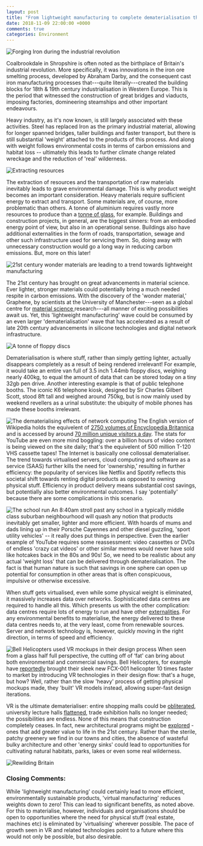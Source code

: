 ```yaml
---
layout: post
title: "From lightweight manufacturing to complete dematerialisation through VR"
date: 2018-11-09 22:00:00 +0000
comments: true
categories: Environment
---
```

![Forging Iron during the industrial revolution](http://industrialrevolution.org.uk/wp-content/uploads/2014/07/iron-steel-industrial-revolution.jpg)

Coalbrookdale in Shropshire is often noted as the birthplace of Britain's industrial revolution. More specifically, it was innovations in the iron ore smelting process, developed by Abraham Darby, and the consequent cast iron manufacturing processes that---quite literally---created the building blocks for 18th & 19th century industrialisation in Western Europe. This is the period that witnessed the construction of great bridges and viaducts, imposing factories, domineering steamships and other important endeavours. 

Heavy industry, as it's now known, is still largely associated with these activities. Steel has replaced Iron as the primary industrial material, allowing for longer spanned bridges, taller buildings and faster transport, but there is still substantial 'weight' attached to the products of this process. And along with weight follows environmental costs in terms of carbon emissions and habitat loss -- ultimately this leads to further climate change related wreckage and the reduction of 'real' wilderness.

![Extracting resources](https://images.pexels.com/photos/1238864/pexels-photo-1238864.jpeg?dl&fit=crop&crop=entropy&w=1280&h=853)

The extraction of resources and the transportation of raw materials inevitably leads to grave environmental damage. This is why product weight becomes an important consideration. Heavy materials require sufficient energy to extract and transport. Some materials are, of course, more problematic than others. A tonne of aluminium requires vastly more resources to produce than a [tonne of glass](https://static1.squarespace.com/static/5ad70714a9e0287694999f01/t/5b008674aa4a99a865c783ce/1526761081527/emodiedcarbon1.gif), for example. Buildings and construction projects, in general, are the biggest sinners: from an embodied energy point of view, but also in an operational sense. Buildings also have additional externalities in the form of roads, transportation, sewage and other such infrastructure used for servicing them. So, doing away with unnecessary construction would go a long way in reducing carbon emissions. But, more on this later!

![21st century wonder materials are leading to a trend towards lightweight manufacturing](https://www.graphene-info.com/files/graphene/powerbooster-graphene-flexible-touch-panel.jpg)

The 21st century has brought on great advancements in material science. Ever lighter, stronger materials could potentially bring a much needed respite in carbon emissions. With the discovery of the 'wonder material,' Graphene, by scientists at the University of Manchester---seen as a global centre for [material science ](https://www.themanufacturer.com/articles/global-lightweight-manufacturing-hub-forming-greater-manchester/) research---all manner of exciting possibilities await us. Yet, this 'lightweight manufacturing' wave could be consumed by an even larger 'dematerialisation' wave that has accelerated as a result of late 20th century advancements in silicone technologies and digital network infrastructure.

![A tonne of floppy discs](https://www.technobuffalo.com/wp-content/uploads/2013/12/3.5-Floppy.jpg)

Dematerialisation is where stuff, rather than simply getting lighter, actually disappears completely as a result of being rendered irrelevant! For example, it would take an entire van full of 3.5 inch 1.44mb floppy discs, weighing nearly 400kg, to equal the amount of data that can be stored today on a tiny 32gb pen drive. Another interesting example is that of public telephone booths. The iconic K6 telephone kiosk, designed by Sir Charles Gilbert Scott, stood 8ft tall and weighed around 750kg, but is now mainly used by weekend revellers as a urinal substitute: the ubiquity of mobile phones has made these booths irrelevant. 

![The dematerialising effects of network computing](https://images.pexels.com/photos/159304/network-cable-ethernet-computer-159304.jpeg?auto=compress&cs=tinysrgb&h=350)
The English version of Wikipedia holds the equivelent of [2750 volumes of Encyclopedia Britannica](https://en.m.wikipedia.org/wiki/Wikipedia:Size_in_volumes) and is accessed by around [70 million unique visitors a day](https://tools.wmflabs.org/siteviews/?platform=all-sites&source=unique-devices&range=latest-20&sites=en.wikipedia.org). The stats for YouTube are even more mind boggling: over a billion hours of video content is being viewed on the site daily; that's the equivelent of 500 million T-120 VHS cassette tapes! The Internet is basically one collossal dematerialiser. The trend towards virtualised servers, cloud computing and software as a service (SAAS) further kills the need for 'ownership,' resulting in further efficiency: the popularity of services like Netflix and Spotify reflects this societal shift towards renting digital products as opposed to owning physical stuff. Efficiency in product delivery means substantial cost savings, but potentially also better environmental outcomes. I say 'potentially' because there are some complications in this scenario.

![The school run](https://i.dailymail.co.uk/i/pix/2009/09/03/article-1211051-054B8955000005DC-802_468x295.jpg)
An 8:40am stroll past any school in a typically middle class suburban neighbourhood will quash any notion that products inevitably get smaller, lighter and more efficient. With hoards of mums and dads lining up in their Porsche Cayennes and other diesel guzzling, 'sport utility vehicles' -- it really does put things in perspective. Even the earlier example of YouTube requires some reassessment: video cassettes or DVDs of endless 'crazy cat videos' or other similar memes would never have sold like hotcakes back in the 80s and 90s! So, we need to be realistic about any actual 'weight loss' that can be delivered through dematerialisation. The fact is that human nature is such that savings in one sphere can open up potential for consumption in other areas that is often conspicuous, impulsive or otherwise excessive.

When stuff gets virtualised, even while some physical weight is eliminated, it massively increases data over networks. Sophisticated data centres are required to handle all this. Which presents us with the other complication: data centres require lots of energy to run and have other [externalities](https://www.greenhousedata.com/blog/data-center-environmental-impact-goes-beyond-emissions). For any environmental benefits to materialise, the energy delivered to these data centres needs to, at the very least, come from renewable sources. Server and network technology is, however, quickly moving in the right direction, in terms of speed and efficiency.

![Bell Helicopters used VR mockups in their design process](https://d201n44z4ifond.cloudfront.net/wp-content/uploads/sites/6/2018/09/25135016/FCX-001_Concept_Fly_Over_City_Toronto-1024x647.jpg)
When seen from a glass half full perspective, the cutting off of ‘fat' can bring about both environmental and commercial savings. Bell Helicopters, for example have [reportedly](https://blog.vive.com/us/2018/09/26/bell-brings-revolutionary-fcx-001-market-10-times-faster-htc-vive/) brought their sleek new FCX-001 helicopter 10 times faster to market by introducing VR technologies in their design flow: that's a huge, but how? Well, rather than the slow 'heavy' process of getting physical mockups made, they 'built' VR models instead, allowing super-fast design iterations. 

VR is the ultimate dematerialiser: entire shopping malls could be [obliterated](https://nitins.space/virtually-shopping/), university lecture halls [flattened](http://thedaily.case.edu/dental-lectures-virtual-reality-flip-learning-experience/), trade exhibition halls no longer needed; the possibilities are endless. None of this means that construction completely ceases. In fact, new architectural programs might be [explored](https://inhabitat.com/great-green-roof-crowns-the-new-st-elizabeths-east-gateway-pavilion-in-historic-d-c/) - ones that add greater value to life in the 21st century. Rather than the sterile, patchy greenery we find in our towns and cities, the absence of wasteful bulky architecture and other 'energy sinks' could lead to opportunities for cultivating natural habitats, parks, lakes or even some real wilderness. 

![Rewilding Britain](https://www.rewildingbritain.org.uk/assets/components/phpthumbof/cache/PC_pine_marten.5a457561a7f8cc250728088513873b10.jpg)
### Closing Comments:
While 'lightweight manufacturing' could certainly lead to more efficient, environmentally sustainable products, 'virtual manufacturing' reduces weights down to zero! This can lead to significant benefits, as noted above. For this to materialise, however, individuals and organisations should be open to opportunities where the need for physical stuff (real estate, machines etc) is eliminated by 'virtualising' wherever possible. The pace of growth seen in VR and related technologies point to a future where this would not only be possible, but also desirable.